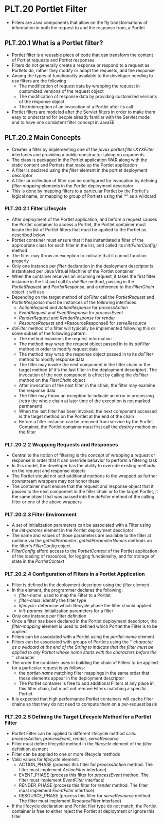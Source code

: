 # PLT.20 Portlet Filter
* Filters are Java components that allow on the fly transformations of information in both the request to and the response from, a Portlet

## PLT.20.1 What is a Portlet filter?
* Portlet filter is a reusable piece of code that can transform the content of Portlet requests and Portlet responses
* Filters do not generally create a response or respond to a request as Portlets do, rather they modify or adapt the requests, and the response
* Among the types of functionality available to the developer needing to use filters are the following:
    * The modification of request data by wrapping the request in customized versions of the request object
    * The modification of response data by providing customized versions of the response object
    * The interception of an invocation of a Portlet after its call
* Portlet filters are modeled after the Servlet filters in order to make them easy to understand for people already familiar with the Servlet model and to have one consistent filter concept in JavaEE

## PLT.20.2 Main Concepts
* Creates a filter by implementing one of the *javax.portlet.filter.XYXFilter* interfaces and providing a public constructor taking no arguments
* The class is packaged in the Portlet application WAR along with the static content and Portlets that make up the Portlet application
* A filter is declared using the *filter* element in the portlet deployment descriptor
* A filter or collection of filter can be configured for invocation by defining *filter-mapping* elements in the Portlet deployment descriptor
* This is done by mapping filters to a particular Portlet by the Portlet's logical name, or mapping to group of Portlets using the '*' as a wildcard

### PLT.20.2.1 Filter Lifecycle
* After deployment of the Portlet application, and before a request causes the Portlet container to access a Portlet, the Portlet container must locate the list of Portlet filters that must be applied to the Portlet as described below
* Portlet container must ensure that it has instantiated a filter of the appropriate class for each filter in the list, and called its *init(FilterConfig)* method
* The filter may throw an exception to indicate that it cannot function properly
* Only one instance per *filter* declaration in the deployment descriptor is instantiated per Java Virtual Machine of the Portlet container
* When the container receives an incoming request, it takes the first filter instance in the list and call its *doFilter* method, passing in the *PortletRequest* and *PortletResponse*, and a reference to the *FilterChain* object it will use
* Depending on the target method of *doFilter* call the *PortletRequest* and *PortletResponse* must be instances of the following interfaces:
    * *ActionRequest* and *ActionResponse* for *processAction*
    * *EventRequest* and *EventResponse* for *processEvent*
    * *RenderRequest* and *RenderResponse* for *render*
    * *ResourceRequest* and *ResourceResponse8 for *serveResource*
* *doFilter* method of a filter will typically be implemented following this or some subset of the following pattern:
    * The method examines the request information
    * The method may wrap the request object passed in to its *doFilter* method in order to modify request data
    * The method may wrap the response object passed in to its *doFilter* method to modify response data
    * The filter may invoke the next component in the filter chain or the target method (if it's the last filter in the deployment descriptor). The invocation of the next component is effect by calling the *doFilter* method on the *FilterChain* object
    * After invocation of the next filter in the chain, the filter may examine the response data
    * The filter may throw an exception to indicate an error in processing (retry the whole chain at later time of the exception is not marked permanent)
    * When the last filter has been invoked, the next component accessed is the target method on the Portlet at the end of the chain
    * Before a filter instance can be removed from service by the Portlet Container, the Portlet container must first call the *destroy* method on the filter

### PLT.20.2.2 Wrapping Requests and Responses
* Central to the notion of filtering is the concept of wrapping a request or response in order that it can override behavior to perform a filtering task
* In this model, the developer has the ability to override existing methods on the request and response objects
* The Portlet should not add additional methods to the wrapped as further downstream wrappers may not honor these
* The container must ensure that the request and response object that it passes to the next component in the filter chain or to the target Portlet, it the same object that was passed into the *doFilter* method of the calling filter or one of the above wrappers

### PLT.20.2.3 Filter Environment
* A set of initialization parameters can be associated with a Filter using the *init-params* element in the Portlet deployment descriptor
* The name and values of those parameters are available to the filter at runtime via the *getInitParameter*, *getInitParameterNames* methods on the filter's *FilterConfig* object
* *FilterConfig* afford access to the *PortletContext* of the Portlet application of the loading of resources, for logging functionality, and for storage of state in the *PortletContext*

### PLT.20.2.4 Configuration of Filters in a Portlet Application
* Filter is defined in the deployment descriptor using the *filter* element
* In this element, the programmer declares the following:
    * *filter-name*: used to map the Filter to a Portlet
    * *filter-class*: identify the filter type
    * *lifecycle*: determine which lifecycle phase the filter should applied
    * *init-params*: initialization parameters for a filter
* Only one instance per filter definition
* Once a filter has been declared in the Portlet deployment descriptor, the *filter-mapping* element is used to defined which Portlet the Filter is to be applied
* Filters can be associated with a Portlet using the *portlet-name* element
* Filters can be associated with groups of Portlets using the '*' character as a wildcard at the end of the String to indicate that the filter must be applied to any Portlet whose name starts with the characters before the '*' character
* The order the container uses in building the chain of Filters to be applied for a particular request is as follows:
    * the *portlet-name* matching filter mappings in the same order that these elements appear in the deployment descriptor
    * The Portlet container is free to add additional Filters at any place in this filter chain, but must not remove Filters matching a specific Portlet
* It is expected that high performance Portlet containers will cache filter chains so that they do not need to compute them on a per-request basis

### PLT.20.2.5 Defining the Target Lifecycle Method for a Portlet Filter
* Portlet Filter can be applied to different lifecycle method calls: *processAction*, *processEvent*, *render*, *serveResource*
* Filter must define lifecycle method in the *lifecycle* element of the *filter* definition element
* Filter can be applied to one or more lifecycle methods
* Valid values for *lifecycle* element:
    * ACTION_PHASE (process this filter for *processAction* method. The filter must implement *ActionFilter* interface)
    * EVENT_PHASE (process this filter for *processEvent* method. The filter must implement *EventFilter* interface)
    * RENDER_PHASE (process this filter for *render* method. The filter must implement *EventFilter* interface)
    * RESOURCE_PHASE (process this filter for *serveResource* method. The filter must implement *ResourceFilter* interface)
* If the lifecycle declaration and Portlet filer type do not match, the Portlet container is free to either reject the Portlet at deployment or ignore this filter